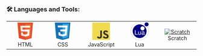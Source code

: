 ### 🛠️ Languages and Tools:

<table>
  <tr>
    <td align="center" width="96">
      <a href="https://www.w3.org/html/" target="_blank" rel="noreferrer">
        <img src="https://raw.githubusercontent.com/devicons/devicon/master/icons/html5/html5-original.svg" width="48" height="48" alt="HTML" />
      </a>
      <br>HTML
    </td>
    <td align="center" width="96">
      <a href="https://www.w3schools.com/css/" target="_blank" rel="noreferrer">
        <img src="https://raw.githubusercontent.com/devicons/devicon/master/icons/css3/css3-original.svg" width="48" height="48" alt="CSS" />
      </a>
      <br>CSS
    </td>
    <td align="center" width="96">
      <a href="https://www.javascript.com/" target="_blank" rel="noreferrer">
        <img src="https://raw.githubusercontent.com/devicons/devicon/master/icons/javascript/javascript-original.svg" width="48" height="48" alt="JavaScript" />
      </a>
      <br>JavaScript
    </td>
    <td align="center" width="96">
      <a href="https://www.lua.org/" target="_blank" rel="noreferrer">
        <img src="https://raw.githubusercontent.com/devicons/devicon/master/icons/lua/lua-original.svg" width="48" height="48" alt="Lua" />
      </a>
      <br>Lua
    </td>
    <td align="center" width="96">
      <a href="https://scratch.mit.edu/" target="_blank" rel="noreferrer">
        <img src="https://upload.wikimedia.org/wikipedia/commons/1/19/Scratch_Logo.svg" width="48" height="48" alt="Scratch" />
      </a>
      <br>Scratch
    </td>
  </tr>
</table>
